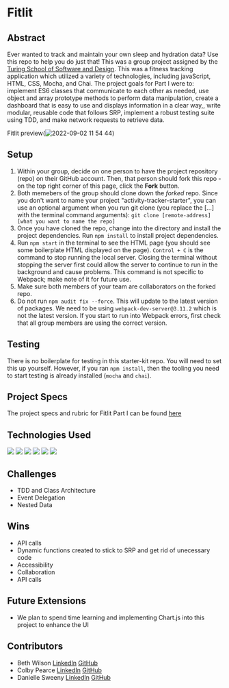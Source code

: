 # Fitlit

## Abstract
Ever wanted to track and maintain your own sleep and hydration data? Use this repo to help you do just that! This was a group project assigned by the [Turing School of Software and Design](https://turing.edu/). This was a fitness tracking application which utilized a variety of technologies, including javaScript, HTML, CSS, Mocha, and Chai. The project goals for Part I were to: implement ES6 classes that communicate to each other as needed, use object and array prototype methods to perform data manipulation, create a dashboard that is easy to use and displays information in a clear way,, write modular, reusable code that follows SRP, implement a robust testing suite using TDD, and make network requests to retrieve data. 

Fitlit preview(![2022-09-02 11 54 44](https://user-images.githubusercontent.com/101376200/188210979-01a7e891-eb82-4d42-9057-2e1d489e9b0b.gif))

## Setup

1. Within your group, decide on one person to have the project repository (repo) on their GitHub account. Then, that person should fork this repo - on the top right corner of this page, click the **Fork** button.
1. Both memebers of the group should clone down the _forked_ repo. Since you don't want to name your project "activity-tracker-starter", you can use an optional argument when you run git clone (you replace the [...] with the terminal command arguments): `git clone [remote-address] [what you want to name the repo]`
1. Once you have cloned the repo, change into the directory and install the project dependencies. Run `npm install` to install project dependencies.
1. Run `npm start` in the terminal to see the HTML page (you should see some boilerplate HTML displayed on the page).  `Control + C` is the command to stop running the local server.  Closing the terminal without stopping the server first could allow the server to continue to run in the background and cause problems. This command is not specific to Webpack; make note of it for future use.   
1. Make sure both members of your team are collaborators on the forked repo.  
1. Do not run `npm audit fix --force`.  This will update to the latest version of packages.  We need to be using `webpack-dev-server@3.11.2` which is not the latest version.  If you start to run into Webpack errors, first check that all group members are using the correct version.  

## Testing

There is no boilerplate for testing in this starter-kit repo. You will need to set this up yourself. However, if you ran `npm install`, then the tooling you need to start testing is already installed (`mocha` and `chai`).

## Project Specs
The project specs and rubric for Fitlit Part I can be found [here](https://frontend.turing.edu/projects/Fitlit-part-one.html)

## Technologies Used
 <p>
   <img src="https://img.shields.io/badge/JavaScript-F7DF1E?style=for-the-badge&logo=javascript&logoColor=black"/>
   <img src="https://img.shields.io/badge/HTML5-E34F26?style=for-the-badge&logo=html5&logoColor=white"/>
   <img src="https://img.shields.io/badge/CSS3-1572B6?style=for-the-badge&logo=css3&logoColor=white"/>
   <img src="https://img.shields.io/badge/Mocha-8D6748?style=for-the-badge&logo=Mocha&logoColor=white"/>
   <img src="https://img.shields.io/badge/Chai-A30701?style=for-the-badge&logo=chai&logoColor=white"/>
   <img src="https://img.shields.io/badge/npm-CB3837?style=for-the-badge&logo=npm&logoColor=white"/>
 </p>
 
 ## Challenges
- TDD and Class Architecture
- Event Delegation
- Nested Data

## Wins
- API calls
- Dynamic functions created to stick to SRP and get rid of unecessary code
- Accessibility
- Collaboration
- API calls

## Future Extensions
- We plan to spend time learning and implementing Chart.js into this project to enhance the UI

## Contributors
- Beth Wilson [LinkedIn](https://www.linkedin.com/in/beth-wilson-92594284/) [GitHub](https://github.com/BethWProjects)
- Colby Pearce [LinkedIn](https://www.linkedin.com/in/colby-pearce1/) [GitHub](https://github.com/Crpearce)
- Danielle Sweeny [LinkedIn](https://www.linkedin.com/in/danielle-sweeny-75b50b84/) [GitHub](https://github.com/dsweeny1)

